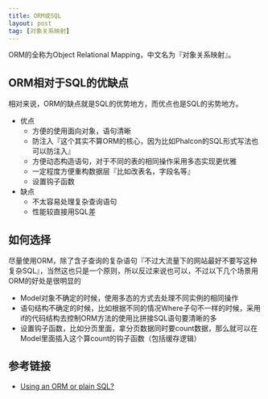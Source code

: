 ```yaml
---
title: ORM或SQL
layout: post
tag: [对象关系映射]
---
```


ORM的全称为Object Relational Mapping，中文名为『对象关系映射』。

## ORM相对于SQL的优缺点

相对来说，ORM的缺点就是SQL的优势地方，而优点也是SQL的劣势地方。

* 优点
    * 方便的使用面向对象，语句清晰
    * 防注入『这个其实不算ORM的核心，因为比如Phalcon的SQL形式写法也可以防注入』
    * 方便动态构造语句，对于不同的表的相同操作采用多态实现更优雅
    * 一定程度方便重构数据层『比如改表名，字段名等』
    * 设置钩子函数
* 缺点
    * 不太容易处理复杂查询语句
    * 性能较直接用SQL差


## 如何选择

尽量使用ORM，除了含子查询的复杂语句『不过大流量下的网站最好不要写这种复杂SQL』，当然这也只是一个原则，所以反过来说也可以，不过以下几个场景用ORM的好处是很明显的

* Model对象不确定的时候，使用多态的方式去处理不同实例的相同操作
* 语句结构不确定的时候，比如根据不同的情况Where子句不一样的时候，采用if的代码结构去控制ORM方法的使用比拼接SQL语句要清晰的多
* 设置钩子函数，比如分页里面，拿分页数据同时要count数据，那么就可以在Model里面插入这个算count的钩子函数（包括缓存逻辑）

## 参考链接

* [Using an ORM or plain SQL?](http://stackoverflow.com/questions/494816/using-an-orm-or-plain-sql/494853#494853)